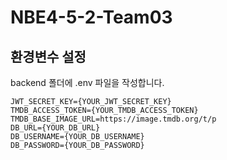 # NBE4-5-2-Team03

## 환경변수 설정

backend 폴더에 .env 파일을 작성합니다.

```
JWT_SECRET_KEY={YOUR_JWT_SECRET_KEY}
TMDB_ACCESS_TOKEN={YOUR_TMDB_ACCESS_TOKEN}
TMDB_BASE_IMAGE_URL=https://image.tmdb.org/t/p
DB_URL={YOUR_DB_URL}
DB_USERNAME={YOUR_DB_USERNAME}
DB_PASSWORD={YOUR_DB_PASSWORD}
```
